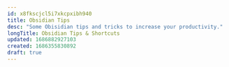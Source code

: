```yaml
---
id: x8fkscjcl5i7xkcpxibh940
title: Obsidian Tips
desc: "Some Obisidian tips and tricks to increase your productivity."
longTitle: Obsidian Tips & Shortcuts
updated: 1686882927103
created: 1686355830892
draft: true
---
```

